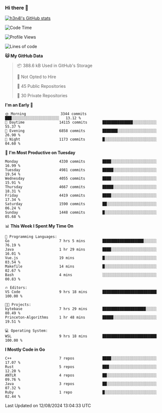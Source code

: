 ### Hi there 👋

[![h3n4l's GitHub stats](https://github-readme-stats.vercel.app/api?username=h3n4l&count_private=true&show_icons=true&theme=radical)](https://github.com/h3n4l/github-readme-stats)

<!--START_SECTION:waka-->
![Code Time](http://img.shields.io/badge/Code%20Time-1%2C898%20hrs%2059%20mins-blue)

![Profile Views](http://img.shields.io/badge/Profile%20Views-7-blue)

![Lines of code](https://img.shields.io/badge/From%20Hello%20World%20I%27ve%20Written-10.3%20million%20lines%20of%20code-blue)

**🐱 My GitHub Data** 

> 📦 388.6 kB Used in GitHub's Storage 
 > 
> 🚫 Not Opted to Hire
 > 
> 📜 45 Public Repositories 
 > 
> 🔑 30 Private Repositories 
 > 
**I'm an Early 🐤** 

```text
🌞 Morning                3344 commits        ███░░░░░░░░░░░░░░░░░░░░░░   13.12 % 
🌆 Daytime                14115 commits       ██████████████░░░░░░░░░░░   55.37 % 
🌃 Evening                6858 commits        ███████░░░░░░░░░░░░░░░░░░   26.90 % 
🌙 Night                  1173 commits        █░░░░░░░░░░░░░░░░░░░░░░░░   04.60 % 
```
📅 **I'm Most Productive on Tuesday** 

```text
Monday                   4330 commits        ████░░░░░░░░░░░░░░░░░░░░░   16.99 % 
Tuesday                  4981 commits        █████░░░░░░░░░░░░░░░░░░░░   19.54 % 
Wednesday                4055 commits        ████░░░░░░░░░░░░░░░░░░░░░   15.91 % 
Thursday                 4667 commits        █████░░░░░░░░░░░░░░░░░░░░   18.31 % 
Friday                   4419 commits        ████░░░░░░░░░░░░░░░░░░░░░   17.34 % 
Saturday                 1590 commits        ██░░░░░░░░░░░░░░░░░░░░░░░   06.24 % 
Sunday                   1448 commits        █░░░░░░░░░░░░░░░░░░░░░░░░   05.68 % 
```


📊 **This Week I Spent My Time On** 

```text
💬 Programming Languages: 
Go                       7 hrs 5 mins        ███████████████████░░░░░░   76.19 % 
Java                     1 hr 29 mins        ████░░░░░░░░░░░░░░░░░░░░░   16.01 % 
Vue.js                   19 mins             █░░░░░░░░░░░░░░░░░░░░░░░░   03.54 % 
Makefile                 14 mins             █░░░░░░░░░░░░░░░░░░░░░░░░   02.67 % 
Bash                     4 mins              ░░░░░░░░░░░░░░░░░░░░░░░░░   00.83 % 

🔥 Editors: 
VS Code                  9 hrs 18 mins       █████████████████████████   100.00 % 

🐱‍💻 Projects: 
bytebase                 7 hrs 29 mins       ████████████████████░░░░░   80.49 % 
Princeton-Algorithms     1 hr 48 mins        █████░░░░░░░░░░░░░░░░░░░░   19.51 % 

💻 Operating System: 
WSL                      9 hrs 18 mins       █████████████████████████   100.00 % 
```

**I Mostly Code in Go** 

```text
C++                      7 repos             ████░░░░░░░░░░░░░░░░░░░░░   17.07 % 
Rust                     5 repos             ███░░░░░░░░░░░░░░░░░░░░░░   12.20 % 
ANTLR                    4 repos             ██░░░░░░░░░░░░░░░░░░░░░░░   09.76 % 
Java                     3 repos             ██░░░░░░░░░░░░░░░░░░░░░░░   07.32 % 
Ruby                     1 repo              █░░░░░░░░░░░░░░░░░░░░░░░░   02.44 % 
```




 Last Updated on 12/08/2024 13:04:33 UTC
<!--END_SECTION:waka-->

